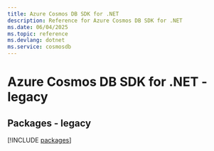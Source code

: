 ```yaml
---
title: Azure Cosmos DB SDK for .NET
description: Reference for Azure Cosmos DB SDK for .NET
ms.date: 06/04/2025
ms.topic: reference
ms.devlang: dotnet
ms.service: cosmosdb
---
```

# Azure Cosmos DB SDK for .NET - legacy
## Packages - legacy
[!INCLUDE [packages](cosmos-db-index.md)]